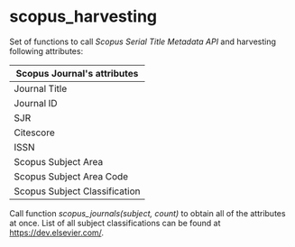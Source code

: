 # scopus_harvesting

Set of functions to call _Scopus Serial Title Metadata API_ and harvesting following attributes:

| Scopus Journal's attributes   |
| ----------------------------- |
| Journal Title                 |
| Journal ID                    |
| SJR                           |
| Citescore                     |
| ISSN                          |
| Scopus Subject Area           |
| Scopus Subject Area Code      |
| Scopus Subject Classification |

Call function _scopus_journals(subject, count)_ to obtain all of the attributes at once. List of all subject classifications can be found at https://dev.elsevier.com/.
